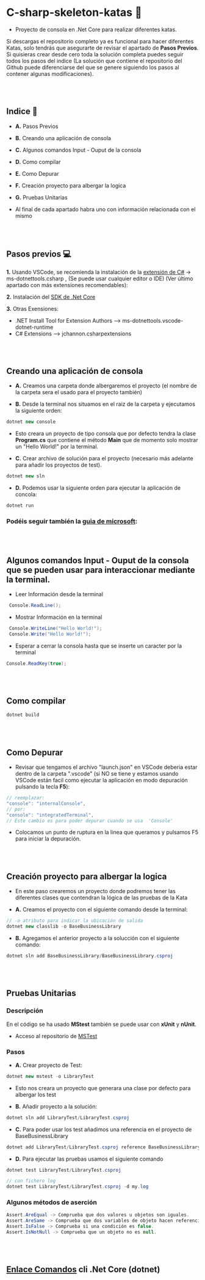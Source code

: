 # C-sharp-skeleton-katas :dog:
*  Proyecto de consola en .Net Core para realizar diferentes katas.  

Si descargas el repositorio completo ya es funcional para hacer diferentes Katas, solo tendrás que asegurarte de revisar el apartado de **Pasos Previos**. Si quisieras crear desde cero toda la solución completa puedes seguir todos los pasos del indice (La solución que contiene el repositorio del Github puede diferenciarse del que se genere siguiendo los pasos al contener algunas modificaciones).

<br/>
<br/>


## Indice :green_book:
* **A.** Pasos Previos
* **B.** Creando una aplicación de consola
* **C.** Algunos comandos Input - Ouput de la consola
* **D.** Como compilar
* **E.** Como Depurar
* **F.** Creación proyecto para albergar la logica
* **G.** Pruebas Unitarias

* Al final de cada apartado habra uno con información relacionada con el mismo

<br/>
<br/>


## Pasos previos :computer:

 **1.** Usando VSCode, se recomienda la instalación de la [extensión de C#](https://marketplace.visualstudio.com/items?itemName=ms-dotnettools.csharp) -> ms-dotnettools.csharp , (Se puede usar cualquier editor o IDE) (Ver último  apartado con más extensiones recomendables): 

 **2.** Instalación del [SDK de .Net Core](https://dotnet.microsoft.com/download/dotnet-core/thank-you/sdk-3.1.402-windows-x64-installer)

 **3.** Otras Exensiones:
* .NET Install Tool for Extension Authors --> ms-dotnettools.vscode-dotnet-runtime
* C# Extensions --> jchannon.csharpextensions

<br/>
<br/>

## Creando una aplicación de consola 

* **A.** Creamos una carpeta donde albergaremos el proyecto (el nombre de la carpeta sera el usado para el proyecto también)

* **B.** Desde la terminal nos situamos en el raiz de la carpeta y ejecutamos la siguiente orden:

```C#
dotnet new console
```

* Esto creara un proyecto de tipo consola que por defecto tendra la clase **Program.cs** que contiene el método **Main** que de momento solo mostrar un "Hello World!" por la terminal.


* **C.** Crear archivo de solución para el proyecto (necesario más adelante para añadir los proyectos de test).

```C#
dotnet new sln
```

* **D.** Podemos usar la siguiente orden para ejecutar la aplicación de concola:

```C#
dotnet run
```

### Podéis seguir  también la [guia de microsoft](https://docs.microsoft.com/es-es/dotnet/core/tutorials/with-visual-studio-code):

<br/>
<br/>

## Algunos comandos Input - Ouput de la consola que se pueden usar para interaccionar mediante la terminal.

* Leer Información desde la terminal
```C#
 Console.ReadLine();
```

* Mostrar Información en la terminal
```C#
 Console.WriteLine("Hello World!");
 Console.Write("Hello World!");
```

* Esperar a cerrar la consola hasta que se inserte un caracter por la terminal
```C#
Console.ReadKey(true);
```
<br/>
<br/>

## Como compilar

```C#
dotnet build
```
<br/>
<br/>


## Como Depurar

* Revisar que tengamos el archivo "launch.json" en VSCode deberia estar dentro de la carpeta ".vscode" (si NO se tiene y estamos usando VSCode están facil como ejecutar la aplicación en modo depuración pulsando la tecla **F5**):

```C#
// reemplazar:
"console": "internalConsole",
// por:
"console": "integratedTerminal",
// Este cambio es para poder depurar cuando se usa  'Console'
```

* Colocamos un punto de ruptura en la linea que queramos y pulsamos F5 para iniciar la depuración.

<br/>
<br/>

## Creación proyecto para albergar la logica

* En este paso crearemos un proyecto donde podremos tener las diferentes clases que contendran la lógica de las pruebas de la Kata

* **A.** Creamos el proyecto con el siguiente comando desde la terminal:

```C#
// -o atributo para indicar la ubicación de salida
dotnet new classlib -o BaseBusinessLibrary
```

* **B.** Agregamos el anterior proyecto a la solucción con el siguiente comando:

```C#
dotnet sln add BaseBusinessLibrary/BaseBusinessLibrary.csproj
```

<br/>
<br/>

## Pruebas Unitarias

### Descripción 
En el código se ha usado **MStest** también se puede usar con **xUnit** y **nUnit**.

* Acceso al repositorio de [MSTest](https://github.com/Microsoft/testfx-docs)

### Pasos

* **A.** Crear proyecto de Test:

```C#
dotnet new mstest -o LibraryTest
```

* Esto nos creara un proyecto que generara una clase por defecto para albergar los test

* **B.** Añadir proyecto a la solución:

```C#
dotnet sln add LibraryTest/LibraryTest.csproj
```

* **C.** Para poder usar los test añadimos una referencia en el proyecto de BaseBusinessLibrary

```C#
dotnet add LibraryTest/LibraryTest.csproj reference BaseBusinessLibrary/BaseBusinessLibrary.csproj
```

* **D.** Para ejecutar las pruebas usamos el siguiente comando

```C#
dotnet test LibraryTest/LibraryTest.csproj

// con fichero log
dotnet test LibraryTest/LibraryTest.csproj -d my.log
```

### Algunos métodos de aserción

```C#
Assert.AreEqual	-> Comprueba que dos valores u objetos son iguales. 
Assert.AreSame -> Comprueba que dos variables de objeto hacen referencia al mismo objeto. 
Assert.IsFalse -> Comprueba si una condición es false. 
Assert.IsNotNull -> Comprueba que un objeto no es null. 
```

<br/>
<br/>

## [Enlace Comandos](https://docs.microsoft.com/es-es/dotnet/core/tools/) cli .Net Core (dotnet)

